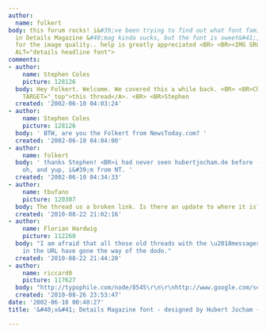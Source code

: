 ```yaml
---
author:
  name: folkert
body: this forum rocks! i&#39;ve been trying to find out what font family is used
  in Details Magazine &#40;mag kinda sucks, but the font is sweet&#41;, apologies
  for the image quality.. help is greatly appreciated <BR> <BR><IMG SRC="http://www.typophile.com/forums/messages/83/1472.jpg"
  ALT="details headline font">
comments:
- author:
    name: Stephen Coles
    picture: 128126
  body: Hey Folkert. Welcome. We covered this a while back. <BR> <BR>Check <A HREF="http://www.typophile.com/forums/messages/83/585.html?1017695317"
    TARGET="_top">this thread</A>. <BR> <BR>Stephen
  created: '2002-06-10 04:03:24'
- author:
    name: Stephen Coles
    picture: 128126
  body: ' BTW, are you the Folkert from NewsToday.com? '
  created: '2002-06-10 04:04:00'
- author:
    name: folkert
  body: ' thanks Stephen! <BR>i had never seen hubertjocham.de before - great stuff.
    oh, and yup, i&#39;m from NT. '
  created: '2002-06-10 04:34:33'
- author:
    name: tbufano
    picture: 120307
  body: The thread us a broken link. Is there an update to where it is?
  created: '2010-08-22 21:02:16'
- author:
    name: Florian Hardwig
    picture: 112260
  body: "I am afraid that all those old threads with the \u2018messages\u2019 bit
    in the URL have gone the way of the dodo."
  created: '2010-08-22 21:44:20'
- author:
    name: riccard0
    picture: 117627
  body: "http://typophile.com/node/8545\r\n\r\nhttp://www.google.com/search?q=Details%20Magazine%20jocham%20site%3Atypophile.com"
  created: '2010-08-26 23:53:47'
date: '2002-06-10 00:40:27'
title: '&#40;x&#41; Details Magazine font - designed by Hubert Jocham {Stephen}'

---
```

